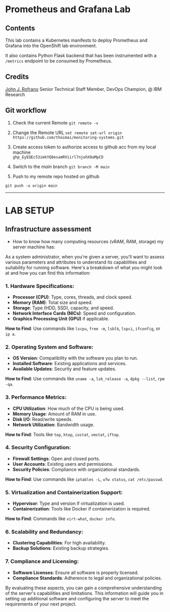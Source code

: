 # Prometheus and Grafana Lab

## Contents

This lab contains a Kubernetes manifests to deploy Prometheus and Grafana into the OpenShift lab environment.

It also contains Python Flask backend that has been instrumented with a `/metrics` endpoint to be consumed by Prometheus.

## Credits

[John J. Rofrano](https://www.coursera.org/instructor/johnrofrano) Senior Technical Staff Member, DevOps Champion, @ IBM Research  

## Git workflow

1. Check the current Remote
`git remote -v` 

2. Change the Remote URL 
`set remote set-url origin https://github.com/thoimai/monitoring-systems.git` 

3. Create access token to authorize access to github acc from my local machine  
`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`

4. Switch to the *main* branch 
`git branch -M main` 

5. Push to my remote repo hosted on github

`git push -u origin main` 

---
# LAB SETUP 

## Infrastructure assessment 

* How to know how many computing resources (vRAM, RAM, storage) my server machine has: 

As a system administrator, when you're given a server, you'll want to assess various parameters and attributes to understand its capabilities and suitability for running software. Here's a breakdown of what you might look at and how you can find this information:

### 1. **Hardware Specifications**:
   - **Processor (CPU)**: Type, cores, threads, and clock speed.
   - **Memory (RAM)**: Total size and speed.
   - **Storage**: Type (HDD, SSD), capacity, and speed.
   - **Network Interface Cards (NICs)**: Speed and configuration.
   - **Graphics Processing Unit (GPU)** if applicable.

   **How to Find**: Use commands like `lscpu`, `free -m`, `lsblk`, `lspci`, `ifconfig`, or `ip a`.

### 2. **Operating System and Software**:
   - **OS Version**: Compatibility with the software you plan to run.
   - **Installed Software**: Existing applications and services.
   - **Available Updates**: Security and feature updates.

   **How to Find**: Use commands like `uname -a`, `lsb_release -a`, `dpkg --list`, `rpm -qa`.

### 3. **Performance Metrics**:
   - **CPU Utilization**: How much of the CPU is being used.
   - **Memory Usage**: Amount of RAM in use.
   - **Disk I/O**: Read/write speeds.
   - **Network Utilization**: Bandwidth usage.

   **How to Find**: Tools like `top`, `htop`, `iostat`, `vmstat`, `iftop`.

### 4. **Security Configuration**:
   - **Firewall Settings**: Open and closed ports.
   - **User Accounts**: Existing users and permissions.
   - **Security Policies**: Compliance with organizational standards.

   **How to Find**: Use commands like `iptables -L`, `ufw status`, `cat /etc/passwd`.

### 5. **Virtualization and Containerization Support**:
   - **Hypervisor**: Type and version if virtualization is used.
   - **Containerization**: Tools like Docker if containerization is required.

   **How to Find**: Commands like `virt-what`, `docker info`.

### 6. **Scalability and Redundancy**:
   - **Clustering Capabilities**: For high availability.
   - **Backup Solutions**: Existing backup strategies.

### 7. **Compliance and Licensing**:
   - **Software Licenses**: Ensure all software is properly licensed.
   - **Compliance Standards**: Adherence to legal and organizational policies.

By evaluating these aspects, you can gain a comprehensive understanding of the server's capabilities and limitations. This information will guide you in setting up additional software and configuring the server to meet the requirements of your next project.